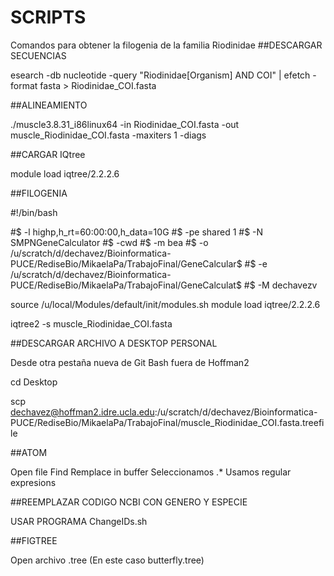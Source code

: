 # SCRIPTS
Comandos para obtener la filogenia de la familia Riodinidae
##DESCARGAR SECUENCIAS

esearch -db nucleotide -query "Riodinidae[Organism] AND COI" | efetch -format fasta > Riodinidae_COI.fasta

##ALINEAMIENTO

./muscle3.8.31_i86linux64 -in Riodinidae_COI.fasta -out muscle_Riodinidae_COI.fasta -maxiters 1 -diags

##CARGAR IQtree

module load iqtree/2.2.2.6

##FILOGENIA

#!/bin/bash

#$ -l highp,h_rt=60:00:00,h_data=10G
#$ -pe shared 1
#$ -N SMPNGeneCalculator
#$ -cwd
#$ -m bea
#$ -o /u/scratch/d/dechavez/Bioinformatica-PUCE/RediseBio/MikaelaPa/TrabajoFinal/GeneCalcular$
#$ -e /u/scratch/d/dechavez/Bioinformatica-PUCE/RediseBio/MikaelaPa/TrabajoFinal/GeneCalculat$
#$ -M dechavezv

source /u/local/Modules/default/init/modules.sh
module load iqtree/2.2.2.6


iqtree2 -s muscle_Riodinidae_COI.fasta

##DESCARGAR ARCHIVO A DESKTOP PERSONAL

Desde otra pestaña nueva de Git Bash fuera de Hoffman2

cd Desktop

scp dechavez@hoffman2.idre.ucla.edu:/u/scratch/d/dechavez/Bioinformatica-PUCE/RediseBio/MikaelaPa/TrabajoFinal/muscle_Riodinidae_COI.fasta.treefile

##ATOM

Open file
Find 
Remplace in buffer
Seleccionamos .*
Usamos regular expresions


##REEMPLAZAR CODIGO NCBI CON GENERO Y ESPECIE

USAR PROGRAMA ChangeIDs.sh

##FIGTREE

Open archivo .tree (En este caso butterfly.tree)
